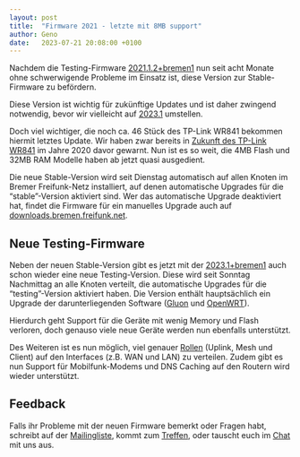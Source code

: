 ```yaml
---
layout: post
title:  "Firmware 2021 - letzte mit 8MB support"
author: Geno
date:   2023-07-21 20:08:00 +0100
---
```


Nachdem die Testing-Firmware [2021.1.2+bremen1](https://wiki.bremen.freifunk.net/Firmware/Changelog.md#2021-1-2-bremen1) nun seit acht Monate ohne schwerwigende Probleme im Einsatz ist,
 diese Version zur Stable-Firmware zu befördern.

Diese Version ist wichtig für zukünftige Updates und ist daher zwingend notwendig, bevor wir vielleicht auf [2023.1](https://wiki.ffhb.de/Firmware/Changelog.md#2023-1) umstellen.

Doch viel wichtiger, die noch ca. 46 Stück des TP-Link WR841 bekommen hiermit letztes Update.
Wir haben zwar bereits in [Zukunft des TP-Link WR841](/blog/2020/07/21/zukunft-841.html) im Jahre 2020 davor gewarnt.
Nun ist es so weit, die 4MB Flash und 32MB RAM Modelle haben ab jetzt quasi ausgedient.

Die neue Stable-Version wird seit Dienstag automatisch auf allen Knoten im Bremer Freifunk-Netz installiert,
 auf denen automatische Upgrades für die “stable”-Version aktiviert sind.
Wer das automatische Upgrade deaktiviert hat,
 findet die Firmware für ein manuelles Upgrade auch auf [downloads.bremen.freifunk.net](https://downloads.bremen.freifunk.net).

## Neue Testing-Firmware
Neben der neuen Stable-Version gibt es jetzt mit der [2023.1+bremen1](https://wiki.bremen.freifunk.net/Firmware/Changelog.md#2023-1-bremen1) auch schon wieder eine neue Testing-Version.
Diese wird seit Sonntag Nachmittag an alle Knoten verteilt, die automatische Upgrades für die “testing”-Version aktiviert haben.
Die Version enthält hauptsächlich ein Upgrade der darunterliegenden Software ([Gluon](https://wiki.freifunk.net/Gluon) und [OpenWRT](https://openwrt.org)).

Hierdurch geht Support für die Geräte mit wenig Memory und Flash verloren, doch genauso viele neue Geräte werden nun ebenfalls unterstützt.

Des Weiteren ist es nun möglich, viel genauer [Rollen](https://github.com/freifunk-gluon/gluon/pull/2688) (Uplink, Mesh und Client) auf den Interfaces (z.B. WAN und LAN) zu verteilen.
Zudem gibt es nun Support für Mobilfunk-Modems und DNS Caching auf den Routern wird wieder unterstützt.

## Feedback

Falls ihr Probleme mit der neuen Firmware bemerkt oder Fragen habt,
schreibt auf der [Mailingliste](https://lists.bremen.freifunk.net/mailman/listinfo/ff-bremen/),
kommt zum [Treffen](/kontakt.html#treffen),
oder tauscht euch im [Chat](https://webirc.hackint.org/#ircs://irc.hackint.org/#ffhb?nick=Gast_?) mit uns aus.